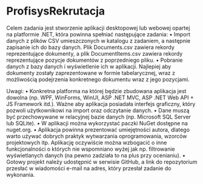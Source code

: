 # ProfisysRekrutacja

Celem zadania jest stworzenie aplikacji desktopowej lub webowej opartej na platformie .NET, która
powinna spełniać następujące zadania:
• Import danych z plików CSV umieszczonych w katalogu z zadaniem, a następnie zapisanie ich
do bazy danych. Plik Documents.csv zawiera rekordy reprezentujące dokumenty, a plik
DocumentItems.csv zawiera rekordy reprezentujące pozycje dokumentów z poprzedniego
pliku.
• Pobranie danych z bazy danych i wyświetlenie ich w aplikacji. Najlepiej aby dokumenty zostały
zaprezentowane w formie tabelarycznej, wraz z możliwością podejrzenia konkretnego
dokumentu wraz z jego pozycjami.

Uwagi:
• Konkretna platforma na której będzie zbudowana aplikacja jest dowolna (np. WPF, WinForms,
WinUI, ASP .NET MVC, ASP .NET Web API + JS Framework itd.). Ważne aby aplikacja
posiadała interfejs graficzny, który pozwoli użytkownikowi na import oraz odczytanie danych.
• Dane muszą być przechowywane w relacyjnej bazie danych (np. Microsoft SQL Server lub
SQLite).
• W aplikacji można wykorzystać paczki NuGet dostępne na nuget.org.
• Aplikacja powinna prezentować umiejętności autora, dlatego warto używać dobrych praktyk
wytwarzania oprogramowania, wzorców projektowych itp. Aplikację oczywiście można
wzbogacić o inne funkcjonalności o których nie wspomniano wyżej jak np. filtrowanie
wyświetlanych danych (na pewno zadziała to na plus przy ocenianiu).
• Gotowy projekt należy udostępnić w serwisie GitHub, a link do repozytorium przesłać w
wiadomości e-mail na adres, który przesłał zadanie do wykonania.
